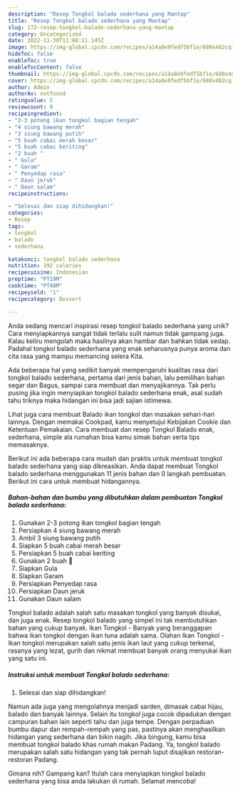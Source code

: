 ```yaml
---
description: "Resep Tongkol balado sederhana yang Mantap"
title: "Resep Tongkol balado sederhana yang Mantap"
slug: 172-resep-tongkol-balado-sederhana-yang-mantap
category: Uncategorized
date: 2022-11-30T11:08:11.145Z
image: https://img-global.cpcdn.com/recipes/a14a8e9fedf5bf1e/680x482cq70/tongkol-balado-sederhana-foto-resep-utama.jpg
hideToc: false
enableToc: true
enableTocContent: false
thumbnail: https://img-global.cpcdn.com/recipes/a14a8e9fedf5bf1e/680x482cq70/tongkol-balado-sederhana-foto-resep-utama.jpg
cover: https://img-global.cpcdn.com/recipes/a14a8e9fedf5bf1e/680x482cq70/tongkol-balado-sederhana-foto-resep-utama.jpg
author: Admin
authorAv: notfound
ratingvalue: 5
reviewcount: 9
recipeingredient:
- "2-3 potong ikan tongkol bagian tengah"
- "4 siung bawang merah"
- "3 siung bawang putih"
- "5 buah cabai merah besar"
- "5 buah cabai keriting"
- "2 buah "
- " Gula"
- " Garam"
- " Penyedap rasa"
- " Daun jeruk"
- " Daun salam"
recipeinstructions:

- "Selesai dan siap dihidangkan!"
categories:
- Resep
tags:
- tongkol
- balado
- sederhana

katakunci: tongkol balado sederhana 
nutrition: 192 calories
recipecuisine: Indonesian
preptime: "PT19M"
cooktime: "PT40M"
recipeyield: "1"
recipecategory: Dessert

---
```





Anda sedang mencari inspirasi resep tongkol balado sederhana yang unik? Cara menyiapkannya sangat tidak terlalu sulit namun tidak gampang juga. Kalau keliru mengolah maka hasilnya akan hambar dan bahkan tidak sedap. Padahal tongkol balado sederhana yang enak seharusnya punya aroma dan cita rasa yang mampu memancing selera Kita.





Ada beberapa hal yang sedikit banyak mempengaruhi kualitas rasa dari tongkol balado sederhana, pertama dari jenis bahan, lalu pemilihan bahan segar dan Bagus, sampai cara membuat dan menyajikannya. Tak perlu pusing jika ingin menyiapkan tongkol balado sederhana enak,      asal sudah tahu triknya maka hidangan ini bisa jadi sajian istimewa.














Lihat juga cara membuat Balado ikan tongkol dan masakan sehari-hari lainnya. Dengan memakai Cookpad, kamu menyetujui Kebijakan Cookie dan Ketentuan Pemakaian. Cara membuat dan resep Tongkol Balado enak, sederhana, simple ala rumahan bisa kamu simak bahan serta tips memasaknya.






Berikut ini ada beberapa cara mudah dan praktis untuk membuat tongkol balado sederhana yang siap dikreasikan. Anda dapat membuat Tongkol balado sederhana menggunakan 11 jenis bahan dan 0 langkah pembuatan. Berikut ini cara untuk membuat hidangannya.

<!--inarticleads1-->

##### Bahan-bahan dan bumbu yang dibutuhkan dalam pembuatan Tongkol balado sederhana:

1. Gunakan 2-3 potong ikan tongkol bagian tengah
1. Persiapkan 4 siung bawang merah
1. Ambil 3 siung bawang putih
1. Siapkan 5 buah cabai merah besar
1. Persiapkan 5 buah cabai keriting
1. Gunakan 2 buah 🍅
1. Siapkan  Gula
1. Siapkan  Garam
1. Persiapkan  Penyedap rasa
1. Persiapkan  Daun jeruk
1. Gunakan  Daun salam


Tongkol balado adalah salah satu masakan tongkol yang banyak disukai, dan juga enak. Resep tongkol balado yang simpel ini tak membutuhkan bahan yang cukup banyak. Ikan Tongkol - Banyak yang beranggapan bahwa ikan tongkol dengan ikan tuna adalah sama. Olahan Ikan Tongkol - Ikan tongkol merupakan salah satu jenis ikan laut yang cukup terkenal, rasanya yang lezat, gurih dan nikmat membuat banyak orang menyukai ikan yang satu ini. 

<!--inarticleads2-->

##### Instruksi untuk membuat Tongkol balado sederhana:


1. Selesai dan siap dihidangkan!

Namun ada juga yang mengolahnya menjadi sarden, dimasak cabai hijau, balado dan banyak lainnya. Selain itu tongkol juga cocok dipadukan dengan campuran bahan lain seperti tahu dan juga tempe. Dengan perpaduan bumbu dapur dan rempah-rempah yang pas, pastinya akan menghasilkan hidangan yang sederhana dan bikin nagih. Jika bingung, kamu bisa membuat tongkol balado khas rumah makan Padang. Ya, tongkol balado merupakan salah satu hidangan yang tak pernah luput disajikan restoran-restoran Padang. 

Gimana nih? Gampang kan? Itulah cara menyiapkan tongkol balado sederhana yang bisa anda lakukan di rumah. Selamat mencoba!
